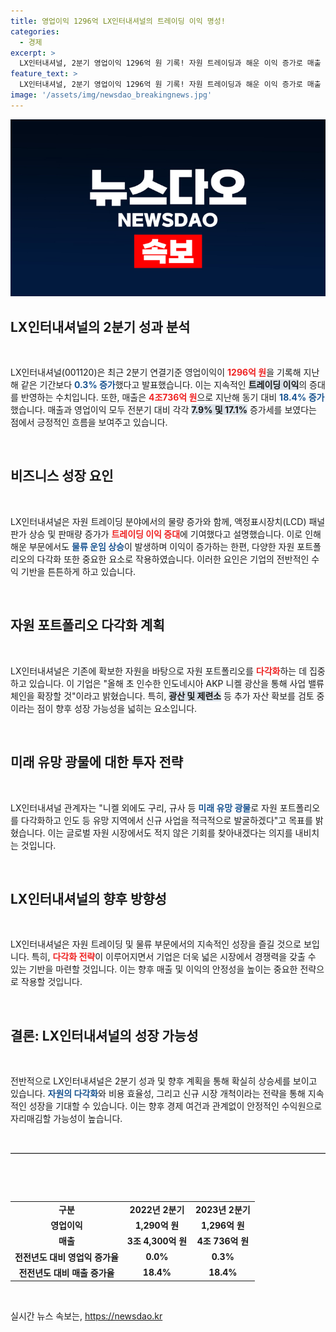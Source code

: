 ```yaml
---
title: 영업이익 1296억 LX인터내셔널의 트레이딩 이익 명성!
categories:
  - 경제
excerpt: >
  LX인터내셔널, 2분기 영업이익 1296억 원 기록! 자원 트레이딩과 해운 이익 증가로 매출 4조736억 원. 니켈 광산 인수로 사업 확장 계획도 밝혀져. 미래 유망 광물로 포트폴리오 다각화에 나선다!
feature_text: >
  LX인터내셔널, 2분기 영업이익 1296억 원 기록! 자원 트레이딩과 해운 이익 증가로 매출 4조736억 원. 니켈 광산 인수로 사업 확장 계획도 밝혀져. 미래 유망 광물로 포트폴리오 다각화에 나선다!
image: '/assets/img/newsdao_breakingnews.jpg'
---
```


<p><img src="/assets/img/newsdao_breakingnews.jpg" alt="ranknews 속보" /></p>

<h2 data-ke-size="size26">LX인터내셔널의 2분기 성과 분석</h2>

<p data-ke-size="size16">&nbsp;</p>

<p>LX인터내셔널(001120)은 최근 2분기 연결기준 영업이익이 <b><span style="color: #ee2323;">1296억 원</span></b>을 기록해 지난해 같은 기간보다 <b><span style="color: #1a5490;">0.3% 증가</span></b>했다고 발표했습니다. 이는 지속적인 <b><span style="background-color: #21538527;">트레이딩 이익</span></b>의 증대를 반영하는 수치입니다. 또한, 매출은 <b><span style="color: #ee2323;">4조736억 원</span></b>으로 지난해 동기 대비 <b><span style="color: #1a5490;">18.4% 증가</span></b>했습니다. 매출과 영업이익 모두 전분기 대비 각각 <b><span style="background-color: #21538527;">7.9% 및 17.1%</span></b> 증가세를 보였다는 점에서 긍정적인 흐름을 보여주고 있습니다.</p>

<p data-ke-size="size16">&nbsp;</p>

<h2 data-ke-size="size26">비즈니스 성장 요인</h2>

<p data-ke-size="size16">&nbsp;</p>

<p>LX인터내셔널은 자원 트레이딩 분야에서의 물량 증가와 함께, 액정표시장치(LCD) 패널 판가 상승 및 판매량 증가가 <b><span style="color: #ee2323;">트레이딩 이익 증대</span></b>에 기여했다고 설명했습니다. 이로 인해 해운 부문에서도 <b><span style="color: #1a5490;">물류 운임 상승</span></b>이 발생하며 이익이 증가하는 한편, 다양한 자원 포트폴리오의 다각화 또한 중요한 요소로 작용하였습니다. 이러한 요인은 기업의 전반적인 수익 기반을 튼튼하게 하고 있습니다.</p>

<p data-ke-size="size16">&nbsp;</p>

<h2 data-ke-size="size26">자원 포트폴리오 다각화 계획</h2>

<p data-ke-size="size16">&nbsp;</p>

<p>LX인터내셔널은 기존에 확보한 자원을 바탕으로 자원 포트폴리오를 <b><span style="color: #ee2323;">다각화</span></b>하는 데 집중하고 있습니다. 이 기업은 "올해 초 인수한 인도네시아 AKP 니켈 광산을 통해 사업 밸류체인을 확장할 것"이라고 밝혔습니다. 특히, <b><span style="background-color: #21538527;">광산 및 제련소</span></b> 등 추가 자산 확보를 검토 중이라는 점이 향후 성장 가능성을 넓히는 요소입니다.</p>

<p data-ke-size="size16">&nbsp;</p>

<h2 data-ke-size="size26">미래 유망 광물에 대한 투자 전략</h2>

<p data-ke-size="size16">&nbsp;</p>

<p>LX인터내셔널 관계자는 "니켈 외에도 구리, 규사 등 <b><span style="color: #1a5490;">미래 유망 광물</span></b>로 자원 포트폴리오를 다각화하고 인도 등 유망 지역에서 신규 사업을 적극적으로 발굴하겠다"고 목표를 밝혔습니다. 이는 글로벌 자원 시장에서도 적지 않은 기회를 찾아내겠다는 의지를 내비치는 것입니다. </p>

<p data-ke-size="size16">&nbsp;</p>

<h2 data-ke-size="size26">LX인터내셔널의 향후 방향성</h2>

<p data-ke-size="size16">&nbsp;</p>

<p>LX인터내셔널은 자원 트레이딩 및 물류 부문에서의 지속적인 성장을 즐길 것으로 보입니다. 특히, <b><span style="color: #ee2323;">다각화 전략</span></b>이 이루어지면서 기업은 더욱 넓은 시장에서 경쟁력을 갖출 수 있는 기반을 마련할 것입니다. 이는 향후 매출 및 이익의 안정성을 높이는 중요한 전략으로 작용할 것입니다.</p>

<p data-ke-size="size16">&nbsp;</p>

<h2 data-ke-size="size26">결론: LX인터내셔널의 성장 가능성</h2>

<p data-ke-size="size16">&nbsp;</p>

<p>전반적으로 LX인터내셔널은 2분기 성과 및 향후 계획을 통해 확실히 상승세를 보이고 있습니다. <b><span style="color: #1a5490;">자원의 다각화</span></b>와 비용 효율성, 그리고 신규 시장 개척이라는 전략을 통해 지속적인 성장을 기대할 수 있습니다. 이는 향후 경제 여건과 관계없이 안정적인 수익원으로 자리매김할 가능성이 높습니다.</p>

<hr style="border: 0; border-top: 1px solid #ccc; margin: 45px 0;" />

<p data-ke-size="size16">&nbsp;</p>

<table style="width: 100%;">
    <tbody>
        <tr>
            <td style="text-align: center; height: 17px;"><b>구분</b></td>
            <td style="text-align: center; height: 17px;"><b>2022년 2분기</b></td>
            <td style="text-align: center; height: 17px;"><b>2023년 2분기</b></td>
        </tr>
        <tr>
            <td style="text-align: center; height: 17px;"><b>영업이익</b></td>
            <td style="text-align: center; height: 17px;"><b>1,290억 원</b></td>
            <td style="text-align: center; height: 17px;"><b>1,296억 원</b></td>
        </tr>
        <tr>
            <td style="text-align: center; height: 17px;"><b>매출</b></td>
            <td style="text-align: center; height: 17px;"><b>3조 4,300억 원</b></td>
            <td style="text-align: center; height: 17px;"><b>4조 736억 원</b></td>
        </tr>
        <tr>
            <td style="text-align: center; height: 17px;"><b>전전년도 대비 영업익 증가율</b></td>
            <td style="text-align: center; height: 17px;"><b>0.0%</b></td>
            <td style="text-align: center; height: 17px;"><b>0.3%</b></td>
        </tr>
        <tr>
            <td style="text-align: center; height: 17px;"><b>전전년도 대비 매출 증가율</b></td>
            <td style="text-align: center; height: 17px;"><b>18.4%</b></td>
            <td style="text-align: center; height: 17px;"><b>18.4%</b></td>
        </tr>
    </tbody>
</table>

<p data-ke-size="size16">&nbsp;</p>
실시간 뉴스 속보는, <a href="https://newsdao.kr" rel="dofollow">https://newsdao.kr</a>



